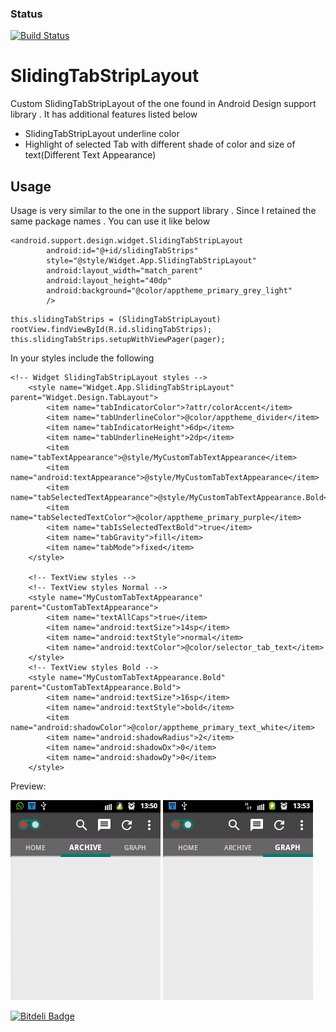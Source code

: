 ### Status
[![Build Status](https://travis-ci.org/RowlandOti/SlidingTabStripLayout.svg?branch=master)](https://travis-ci.org/RowlandOti/SlidingTabStripLayout)

# SlidingTabStripLayout
Custom SlidingTabStripLayout of the one found in Android Design support library . It has additional features listed below
* SlidingTabStripLayout underline color
* Highlight of selected Tab with different shade of color and size of text(Different Text Appearance)

## Usage
Usage is very similar to the one in the support library . Since I retained the same package names . You can use it like below

```
<android.support.design.widget.SlidingTabStripLayout
        android:id="@+id/slidingTabStrips"
        style="@style/Widget.App.SlidingTabStripLayout"
        android:layout_width="match_parent"
        android:layout_height="40dp"
        android:background="@color/apptheme_primary_grey_light"
        />
```
```
this.slidingTabStrips = (SlidingTabStripLayout) rootView.findViewById(R.id.slidingTabStrips);
this.slidingTabStrips.setupWithViewPager(pager);
```

In your styles include the following
```
<!-- Widget SlidingTabStripLayout styles -->
    <style name="Widget.App.SlidingTabStripLayout" parent="Widget.Design.TabLayout">
        <item name="tabIndicatorColor">?attr/colorAccent</item>
        <item name="tabUnderlineColor">@color/apptheme_divider</item>
        <item name="tabIndicatorHeight">6dp</item>
        <item name="tabUnderlineHeight">2dp</item>
        <item name="tabTextAppearance">@style/MyCustomTabTextAppearance</item>
        <item name="android:textAppearance">@style/MyCustomTabTextAppearance</item>
        <item name="tabSelectedTextAppearance">@style/MyCustomTabTextAppearance.Bold</item>
        <item name="tabSelectedTextColor">@color/apptheme_primary_purple</item>
        <item name="tabIsSelectedTextBold">true</item>
        <item name="tabGravity">fill</item>
        <item name="tabMode">fixed</item>
    </style>

    <!-- TextView styles -->
    <!-- TextView styles Normal -->
    <style name="MyCustomTabTextAppearance" parent="CustomTabTextAppearance">
        <item name="textAllCaps">true</item>
        <item name="android:textSize">14sp</item>
        <item name="android:textStyle">normal</item>
        <item name="android:textColor">@color/selector_tab_text</item>
    </style>
    <!-- TextView styles Bold -->
    <style name="MyCustomTabTextAppearance.Bold" parent="CustomTabTextAppearance.Bold">
        <item name="android:textSize">16sp</item>
        <item name="android:textStyle">bold</item>
        <item name="android:shadowColor">@color/apptheme_primary_text_white</item>
        <item name="android:shadowRadius">2</item>
        <item name="android:shadowDx">0</item>
        <item name="android:shadowDy">0</item>
    </style>
```

Preview: 

![Alt text](https://github.com/RowlandOti/SlidingTabStripLayout/blob/master/documentation/png/stl1.png?raw=true "SlidingTabStripLayout Preview")        ![Alt text](https://github.com/RowlandOti/SlidingTabStripLayout/blob/master/documentation/png/stl2.png?raw=true "SlidingTabStripLayout Preview")




[![Bitdeli Badge](https://d2weczhvl823v0.cloudfront.net/RowlandOti/slidingtabstriplayout/trend.png)](https://bitdeli.com/free "Bitdeli Badge")


